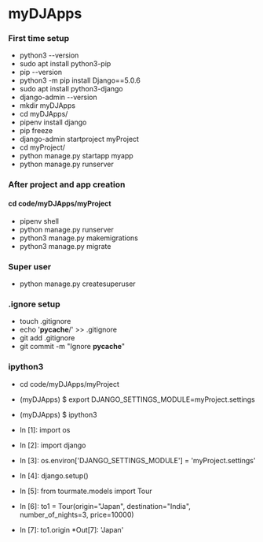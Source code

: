 # myDJApps
### First time setup
* python3 --version
* sudo apt install python3-pip
* pip --version
* python3 -m pip install Django==5.0.6
* sudo apt install python3-django
* django-admin --version
* mkdir myDJApps
* cd myDJApps/
* pipenv install django
* pip freeze
* django-admin startproject myProject
* cd myProject/
* python manage.py startapp myapp
* python manage.py runserver

### After project and app creation
#### cd code/myDJApps/myProject

* pipenv shell
* python manage.py runserver
* python3 manage.py makemigrations
* python3 manage.py migrate

### Super user
* python manage.py createsuperuser

### .ignore setup
* touch .gitignore
* echo '__pycache__/' >> .gitignore
* git add .gitignore
* git commit -m "Ignore __pycache__"

### ipython3
* cd code/myDJApps/myProject
* (myDJApps) $ export DJANGO_SETTINGS_MODULE=myProject.settings
* (myDJApps) $ ipython3

* In [1]: import os

* In [2]: import django

* In [3]: os.environ['DJANGO_SETTINGS_MODULE'] = 'myProject.settings'

* In [4]: django.setup()

* In [5]: from tourmate.models import Tour

* In [6]: to1 = Tour(origin="Japan", destination="India", number_of_nights=3, price=10000)

* In [7]: to1.origin
*Out[7]: 'Japan'